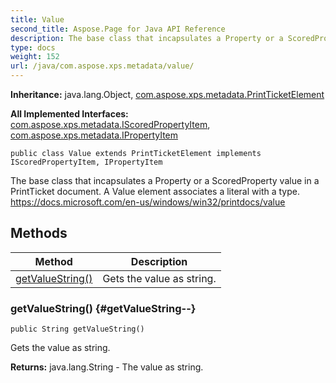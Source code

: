 ```yaml
---
title: Value
second_title: Aspose.Page for Java API Reference
description: The base class that incapsulates a Property or a ScoredProperty value in a PrintTicket document.
type: docs
weight: 152
url: /java/com.aspose.xps.metadata/value/
---
```

**Inheritance:**
java.lang.Object, [com.aspose.xps.metadata.PrintTicketElement](../../com.aspose.xps.metadata/printticketelement)

**All Implemented Interfaces:**
[com.aspose.xps.metadata.IScoredPropertyItem](../../com.aspose.xps.metadata/iscoredpropertyitem), [com.aspose.xps.metadata.IPropertyItem](../../com.aspose.xps.metadata/ipropertyitem)
```
public class Value extends PrintTicketElement implements IScoredPropertyItem, IPropertyItem
```

The base class that incapsulates a  Property  or a  ScoredProperty  value in a PrintTicket document. A Value element associates a literal with a type. https://docs.microsoft.com/en-us/windows/win32/printdocs/value
## Methods

| Method | Description |
| --- | --- |
| [getValueString()](#getValueString--) | Gets the value as string. |
### getValueString() {#getValueString--}
```
public String getValueString()
```


Gets the value as string.

**Returns:**
java.lang.String - The value as string.
